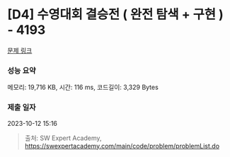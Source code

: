 # [D4] 수영대회 결승전 ( 완전 탐색 + 구현 ) - 4193 

[문제 링크](https://swexpertacademy.com/main/code/problem/problemDetail.do?contestProbId=AWKaG6_6AGQDFARV) 

### 성능 요약

메모리: 19,716 KB, 시간: 116 ms, 코드길이: 3,329 Bytes

### 제출 일자

2023-10-12 15:16



> 출처: SW Expert Academy, https://swexpertacademy.com/main/code/problem/problemList.do